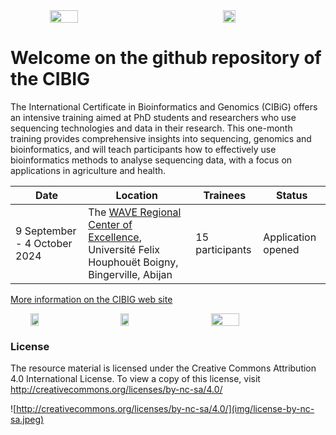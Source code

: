 <div style="display:flex"> 
<img src="docs/public/logo_wave2.jpeg" style="display: block; margin: 0 auto; width: 30%; height: 30%;">
<img src="docs/public/logo_uboigny.jpeg" style="display: block; margin: 0 auto; width: 20%; height: 20%;">
</div> 

# Welcome on the github repository of the CIBIG

The International Certificate in Bioinformatics and Genomics (CIBiG)  offers an intensive training aimed at PhD students and researchers who use sequencing technologies and data in their research. This one-month training  provides comprehensive insights into sequencing, genomics and bioinformatics, and will teach participants how to effectively use bioinformatics methods to analyse sequencing data, with a focus on applications in agriculture and health.

| Date | Location | Trainees | Status | 
|---------|---------|---------|---------|
| 9 September - 4 October 2024 | The <a href="https://wave-center.org/" target_blank>WAVE Regional Center of Excellence</a>, Université Felix Houphouët Boigny, Bingerville, Abijan | 15 participants | Application opened |

[More information on the CIBIG web site](https://wave-centre.github.io/cibig/)

<div style="display:flex"> 
<img src="docs/public/logo_ujkz.jpeg" style="display: block; margin: 0 auto; width: 16%;">
<img src="docs/public/logo_itrop.png" style="display: block; margin: 0 auto; width: 16%; ">
<img src="docs/public/logo-ird-grey.jpg" style="display: block; margin: 0 auto; width: 30%;">
</div> 

### License

The resource material is licensed under the Creative Commons Attribution 4.0 International License. To view a copy of this license, visit http://creativecommons.org/licenses/by-nc-sa/4.0/

![http://creativecommons.org/licenses/by-nc-sa/4.0/](img/license-by-nc-sa.jpeg)
